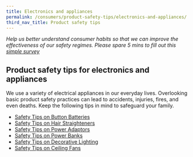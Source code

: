 ```yaml
---
title: Electronics and appliances
permalink: /consumers/product-safety-tips/electronics-and-appliances/
third_nav_title: Product safety tips
---
```

*Help us better understand consumer habits so that we can improve the effectiveness of our safety regimes. Please spare 5 mins to fill out this [simple survey](https://form.gov.sg/63a160c3cf15ee00129a4ab4)*
## Product safety tips for electronics and appliances

We use a variety of electrical appliances in our everyday lives. Overlooking basic product safety practices can lead to accidents, injuries, fires, and even deaths. Keep the following tips in mind to safeguard your family.

* [Safety Tips on Button Batteries](/safety-tips-on-button-batteries)
* [Safety Tips on Hair Straighteners](/safety-tips-on-hair-straighteners)
* [Safety Tips on Power Adaptors](/safety-tips-on-power-adaptors)
* [Safety Tips on Power Banks](/safety-tips-on-power-banks)
* [Safety Tips on Decorative Lighting](/safety-tips-on-decorative-lighting)
* [Safety Tips on Ceiling Fans](/safety-tips-on-ceiling-fans)